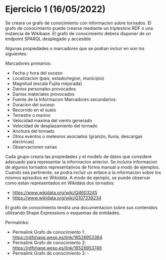# Ejercicio 1 (16/05/2022)
Se creara un grafo de conocimiento con informacion sobre tornados. El grafo de conocimiento puede crearse mediante un triplestore RDF o una instancia de Wikibase.
El grafo de conocimiento debera disponer de un endpoint SPARQL desplegado y accesible

Algunas propiedades o marcadores que se podran incluir en son los siguientes:

Marcadores primarios:
- Fecha y hora del suceso
- Localizacion (pais, estado/region, municipio)
- Magnitud (escala Fujita mejorada)
- Danios personales provocados
- Danios materiales provocados
- Fuente de la Informacion
Marcadores secundarios:
- Duracion del suceso
- Recorrido en el suelo
- Terrestre o marino
- Velocidad maxima del viento generado
- Velocidad de desplazamiento del tornado
- Anchura del tornado
- Otros eventos o meteoros asociados (granizo, lluvia, descargas electricas)
- Observaciones varias

Cada grupo creara las propiedades y el modelo de datos que considere adecuado para representar la informacion anterior. 
Se incluira informacion de algunos tornados representativos de forma manual a modo de ejemplos. 
Cuando sea pertinente, se podra incluir un enlace a la informacion sobre los mismos episodios en Wikidata. A modo de ejemplo, se puede observar como estan representados en Wikidata dos tornados: 
- https://www.wikidata.org/wiki/Q4603245
- https://www.wikidata.org/wiki/Q107339234

El grafo de conocimiento tendra una documentacion sobre sus contenidos utilizando Shape Expressions o esquemas de entidades. 

Permalinks:

- Permalink Grafo de conocimiento 1: https://rdfshape.weso.es/link/16526953384
- Permalink Grafo de conocimiento 2: https://rdfshape.weso.es/link/16526953749
- Permalink Grafo de conocimiento 3: -
